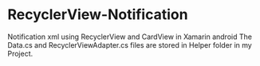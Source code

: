 # RecyclerView-Notification
Notification xml using RecyclerView and CardView in Xamarin android
The Data.cs and RecyclerViewAdapter.cs files are stored in Helper folder in my Project.
